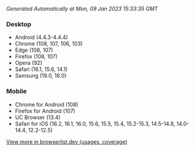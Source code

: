 _Generated Automatically at Mon, 09 Jan 2023 15:33:35 GMT_

### Desktop

- Android (4.4.3-4.4.4)
- Chrome (108, 107, 106, 103)
- Edge (108, 107)
- Firefox (108, 107)
- Opera (92)
- Safari (16.1, 15.6, 14.1)
- Samsung (19.0, 18.0)

### Mobile

- Chrome for Android (108)
- Firefox for Android (107)
- UC Browser (13.4)
- Safari for iOS (16.2, 16.1, 16.0, 15.6, 15.5, 15.4, 15.2-15.3, 14.5-14.8, 14.0-14.4, 12.2-12.5)

[View more in browserlist.dev (usages, coverage)](https://browserslist.dev/?q=PjAuMiUsbm90IGRlYWQsbm90IG9wX21pbmkgYWxs)
